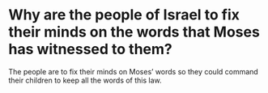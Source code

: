 # Why are the people of Israel to fix their minds on the words that Moses has witnessed to them?

The people are to fix their minds on Moses’ words so they could command their children to keep all the words of this law.
